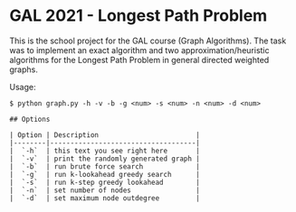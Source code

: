 # GAL 2021 - Longest Path Problem
This is the school project for the GAL course (Graph Algorithms).
The task was to implement an exact algorithm and two approximation/heuristic algorithms for the Longest Path Problem in general directed weighted graphs.

Usage:
```console
$ python graph.py -h -v -b -g <num> -s <num> -n <num> -d <num>

## Options

| Option | Description                        |
|--------|------------------------------------|
|  `-h`  | this text you see right here       |
|  `-v`  | print the randomly generated graph |
|  `-b`  | run brute force search             |
|  `-g`  | run k-lookahead greedy search      |
|  `-s`  | run k-step greedy lookahead        |
|  `-n`  | set number of nodes                |
|  `-d`  | set maximum node outdegree         |
